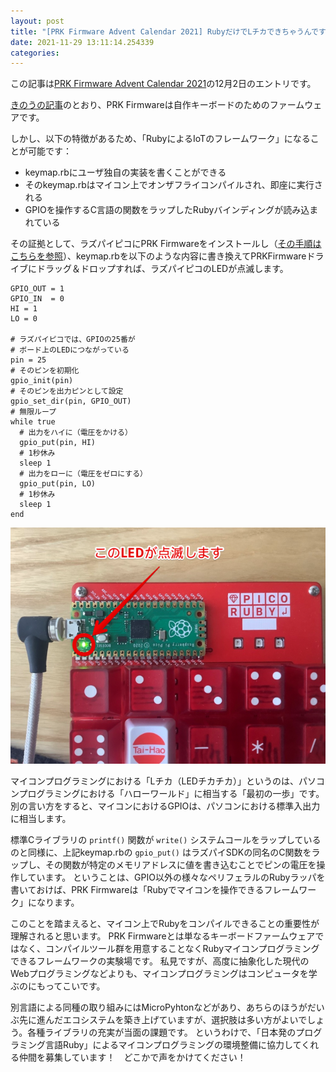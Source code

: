 ```yaml
---
layout: post
title: "[PRK Firmware Advent Calendar 2021] RubyだけでLチカできちゃうんです。そう、PRK Firmwareならね（←"
date: 2021-11-29 13:11:14.254339
categories: 
---
```


この記事は[PRK Firmware Advent Calendar 2021](https://adventar.org/calendars/7086)の12月2日のエントリです。


[きのうの記事](https://shimane.monstar-lab.com/hasumin/what-is-prk-firmware)のとおり、PRK Firmwareは自作キーボードのためのファームウェアです。

しかし、以下の特徴があるため、「RubyによるIoTのフレームワーク」になることが可能です：

- keymap.rbにユーザ独自の実装を書くことができる
- そのkeymap.rbはマイコン上でオンザフライコンパイルされ、即座に実行される
- GPIOを操作するC言語の関数をラップしたRubyバインディングが読み込まれている

その証拠として、ラズパイピコにPRK Firmwareをインストールし（[その手順はこちらを参照](https://github.com/picoruby/prk_firmware#getting-started)）、keymap.rbを以下のような内容に書き換えてPRKFirmwareドライブにドラッグ＆ドロップすれば、ラズパイピコのLEDが点滅します。

```
GPIO_OUT = 1
GPIO_IN  = 0
HI = 1
LO = 0

# ラズパイピコでは、GPIOの25番が
# ボード上のLEDにつながっている
pin = 25
# そのピンを初期化
gpio_init(pin)
# そのピンを出力ピンとして設定
gpio_set_dir(pin, GPIO_OUT)
# 無限ループ
while true
  # 出力をハイに（電圧をかける）
  gpio_put(pin, HI)
  # 1秒休み
  sleep 1
  # 出力をローに（電圧をゼロにする）
  gpio_put(pin, LO)
  # 1秒休み
  sleep 1
end
```

![](/assets/images/202112/l-chika.out.png)

マイコンプログラミングにおける「Lチカ（LEDチカチカ）」というのは、パソコンプログラミングにおける「ハローワールド」に相当する「最初の一歩」です。
別の言い方をすると、マイコンにおけるGPIOは、パソコンにおける標準入出力に相当します。


標準Cライブラリの `printf()` 関数が `write()` システムコールをラップしているのと同様に、上記keymap.rbの `gpio_put()` はラズパイSDKの同名のC関数をラップし、その関数が特定のメモリアドレスに値を書き込むことでピンの電圧を操作しています。
ということは、GPIO以外の様々なペリフェラルのRubyラッパを書いておけば、PRK Firmwareは「Rubyでマイコンを操作できるフレームワーク」になります。


このことを踏まえると、マイコン上でRubyをコンパイルできることの重要性が理解されると思います。
PRK Firmwareとは単なるキーボードファームウェアではなく、コンパイルツール群を用意することなくRubyマイコンプログラミングできるフレームワークの実験場です。
私見ですが、高度に抽象化した現代のWebプログラミングなどよりも、マイコンプログラミングはコンピュータを学ぶのにもってこいです。


別言語による同種の取り組みにはMicroPyhtonなどがあり、あちらのほうがだいぶ先に進んだエコシステムを築き上げていますが、選択肢は多い方がよいでしょう。各種ライブラリの充実が当面の課題です。
というわけで、「日本発のプログラミング言語Ruby」によるマイコンプログラミングの環境整備に協力してくれる仲間を募集しています！　どこかで声をかけてください！

